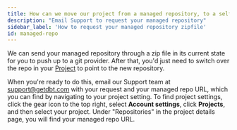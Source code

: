 ```yaml
---
title: How can we move our project from a managed repository, to a self-hosted repository? 
description: "Email Support to request your managed repository"
sidebar_label: 'How to request your managed repository zipfile'
id: managed-repo
---
```


We can send your managed repository through a zip file in its current state for you to push up to a git provider. After that, you'd just need to switch over the repo in your [Project](/docs/dbt-cloud/cloud-configuring-dbt-cloud/cloud-import-a-project-by-git-url) to point to the new repository.

When you're ready to do this, email our Support team at support@getdbt.com with your request and your managed repo URL, which you can find by navigating to your project setting. To find project settings, click the gear icon to the top right, select **Account settings**, click **Projects**, and then select your project. Under "Repositories" in the project details page, you will find your managed repo URL.

